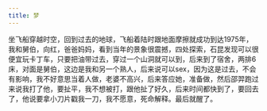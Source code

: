 ```yaml
---
title: 梦
---
```

坐飞船穿越时空，回到过去的地球，飞船着陆时跟地面摩擦就成功到达1975年，我和舅伯，向红，爸爸妈妈，看到当年的景象很震撼，四处探索，石昆发现可以很便宜玩卡丁车，只要把油带过去，穿过一个山洞就可以到，后来到了宿舍，两排6床，对面是舅伯，这边是我和另一个熟人，后来说可以sex，因为这是过去，不会有影响，我不好意思当着人做，老婆不高兴，后来答应她，准备做，然后邵羿跑过来说我打了他，要扯平，我不想被打，跟他扯了好久，后来时间都快到了，要回去了，他说要拿小刀片戳我一刀，我不愿意，死命解释。最后就醒了。
